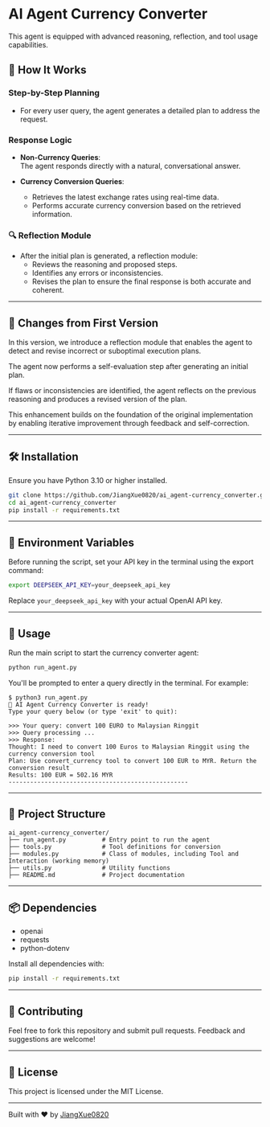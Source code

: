 # AI Agent Currency Converter

This agent is equipped with advanced reasoning, reflection, and tool usage capabilities.

## 🧠 How It Works

### Step-by-Step Planning
- For every user query, the agent generates a detailed plan to address the request.

### Response Logic
- **Non-Currency Queries**:  
  The agent responds directly with a natural, conversational answer.
  
- **Currency Conversion Queries**:  
  - Retrieves the latest exchange rates using real-time data.  
  - Performs accurate currency conversion based on the retrieved information.

### 🔍 Reflection Module
- After the initial plan is generated, a reflection module:
  - Reviews the reasoning and proposed steps.
  - Identifies any errors or inconsistencies.
  - Revises the plan to ensure the final response is both accurate and coherent.
---

## 🔄 Changes from First Version
In this version, we introduce a reflection module that enables the agent to detect and revise incorrect or suboptimal execution plans.

The agent now performs a self-evaluation step after generating an initial plan.

If flaws or inconsistencies are identified, the agent reflects on the previous reasoning and produces a revised version of the plan.

This enhancement builds on the foundation of the original implementation by enabling iterative improvement through feedback and self-correction.

---

## 🛠️ Installation

Ensure you have Python 3.10 or higher installed.

```bash
git clone https://github.com/JiangXue0820/ai_agent-currency_converter.git
cd ai_agent-currency_converter
pip install -r requirements.txt
```

---

## 🔑 Environment Variables

Before running the script, set your API key in the terminal using the export command:

```bash
export DEEPSEEK_API_KEY=your_deepseek_api_key
```

Replace `your_deepseek_api_key` with your actual OpenAI API key.

---

## 🧪 Usage

Run the main script to start the currency converter agent:

```bash
python run_agent.py
```

You'll be prompted to enter a query directly in the terminal. For example:

```
$ python3 run_agent.py
🧐 AI Agent Currency Converter is ready!
Type your query below (or type 'exit' to quit):

>>> Your query: convert 100 EURO to Malaysian Ringgit
>>> Query processing ...  
>>> Response:  
Thought: I need to convert 100 Euros to Malaysian Ringgit using the currency conversion tool  
Plan: Use convert_currency tool to convert 100 EUR to MYR. Return the conversion result  
Results: 100 EUR = 502.16 MYR  
--------------------------------------------------
```

---

## 🧩 Project Structure

```
ai_agent-currency_converter/
├── run_agent.py          # Entry point to run the agent
├── tools.py              # Tool definitions for conversion
├── modules.py            # Class of modules, including Tool and Interaction (working memory)
├── utils.py              # Utility functions
├── README.md             # Project documentation
```

---

## 📦 Dependencies

- openai  
- requests  
- python-dotenv

Install all dependencies with:

```bash
pip install -r requirements.txt
```

---

## 🤝 Contributing

Feel free to fork this repository and submit pull requests. Feedback and suggestions are welcome!

---

## 📄 License

This project is licensed under the MIT License.

---

Built with ❤️ by [JiangXue0820](https://github.com/JiangXue0820)
